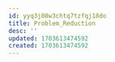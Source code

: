 ```yaml
---
id: yyq3j08w3chtq7tzfqj18do
title: Problem_Reduction
desc: ''
updated: 1703613474592
created: 1703613474592
---
```

